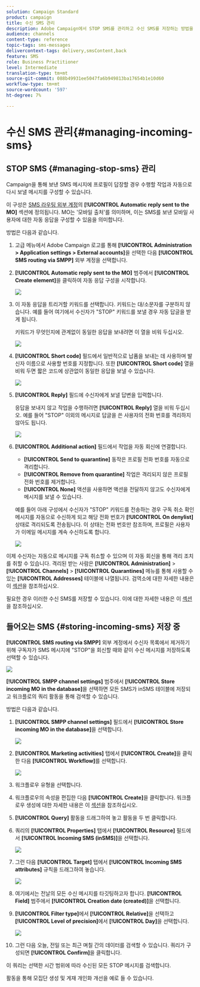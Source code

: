 ```yaml
---
solution: Campaign Standard
product: campaign
title: 수신 SMS 관리
description: Adobe Campaign에서 STOP SMS를 관리하고 수신 SMS를 저장하는 방법을 알아봅니다.
audience: channels
content-type: reference
topic-tags: sms-messages
delivercontext-tags: delivery,smsContent,back
feature: SMS
role: Business Practitioner
level: Intermediate
translation-type: tm+mt
source-git-commit: 088b49931ee5047fa6b949813ba17654b1e10d60
workflow-type: tm+mt
source-wordcount: '597'
ht-degree: 7%

---
```



# 수신 SMS 관리{#managing-incoming-sms}

## STOP SMS {#managing-stop-sms} 관리

Campaign을 통해 보낸 SMS 메시지에 프로필이 답장할 경우 수행할 작업과 자동으로 다시 보낼 메시지를 구성할 수 있습니다.

이 구성은 [SMS 라우팅 외부 계정](../../administration/using/configuring-sms-channel.md#defining-an-sms-routing)의 **[!UICONTROL Automatic reply sent to the MO]** 섹션에 정의됩니다. MO는 &#39;모바일 출처&#39;를 의미하며, 이는 SMS를 보낸 모바일 사용자에 대한 자동 응답을 구성할 수 있음을 의미합니다.

방법은 다음과 같습니다.

1. 고급 메뉴에서 Adobe Campaign 로고를 통해 **[!UICONTROL Administration > Application settings > External accounts]**&#x200B;을 선택한 다음 **[!UICONTROL SMS routing via SMPP]** 외부 계정을 선택합니다.
1. **[!UICONTROL Automatic reply sent to the MO]** 범주에서 **[!UICONTROL Create element]**&#x200B;을 클릭하여 자동 응답 구성을 시작합니다.

   ![](assets/sms_mo_1.png)

1. 이 자동 응답을 트리거할 키워드를 선택합니다. 키워드는 대/소문자를 구분하지 않습니다. 예를 들어 여기에서 수신자가 &quot;STOP&quot; 키워드를 보낼 경우 자동 답글을 받게 됩니다.

   키워드가 무엇인지에 관계없이 동일한 응답을 보내려면 이 열을 비워 두십시오.

   ![](assets/sms_mo_2.png)

1. **[!UICONTROL Short code]** 필드에서 일반적으로 납품을 보내는 데 사용하며 발신자 이름으로 사용할 번호를 지정합니다. 또한 **[!UICONTROL Short code]** 열을 비워 두면 짧은 코드에 상관없이 동일한 응답을 보낼 수 있습니다.

   ![](assets/sms_mo_4.png)

1. **[!UICONTROL Reply]** 필드에 수신자에게 보낼 답변을 입력합니다.

   응답을 보내지 않고 작업을 수행하려면 **[!UICONTROL Reply]** 열을 비워 두십시오. 예를 들어 &quot;STOP&quot; 이외의 메시지로 답글을 쓴 사용자의 전화 번호를 격리하지 않아도 됩니다.

   ![](assets/sms_mo_3.png)

1. **[!UICONTROL Additional action]** 필드에서 작업을 자동 회신에 연결합니다.

   * **[!UICONTROL Send to quarantine]** 동작은 프로필 전화 번호를 자동으로 격리합니다.
   * **[!UICONTROL Remove from quarantine]** 작업은 격리되지 않은 프로필 전화 번호를 제거합니다.
   * **[!UICONTROL None]** 액션을 사용하면 액션을 전달하지 않고도 수신자에게 메시지를 보낼 수 있습니다.

   예를 들어 아래 구성에서 수신자가 &quot;STOP&quot; 키워드를 전송하는 경우 구독 취소 확인 메시지를 자동으로 수신하게 되고 해당 전화 번호가 **[!UICONTROL On denylist]** 상태로 격리되도록 전송됩니다. 이 상태는 전화 번호만 참조하며, 프로필은 사용자가 이메일 메시지를 계속 수신하도록 합니다.

   ![](assets/sms_mo.png)

이제 수신자는 자동으로 메시지를 구독 취소할 수 있으며 이 자동 회신을 통해 격리 조치를 취할 수 있습니다. 격리된 받는 사람은 **[!UICONTROL Administration]** > **[!UICONTROL Channels]** > **[!UICONTROL Quarantines]** 메뉴를 통해 사용할 수 있는 **[!UICONTROL Addresses]** 테이블에 나열됩니다. 검역소에 대한 자세한 내용은 이 [섹션](../../sending/using/understanding-quarantine-management.md)을 참조하십시오.

필요한 경우 이러한 수신 SMS를 저장할 수 있습니다. 이에 대한 자세한 내용은 이 [섹션](#storing-incoming-sms)을 참조하십시오.

## 들어오는 SMS {#storing-incoming-sms} 저장 중

**[!UICONTROL SMS routing via SMPP]** 외부 계정에서 수신자 목록에서 제거하기 위해 구독자가 SMS 메시지에 &quot;STOP&quot;을 회신할 때와 같이 수신 메시지를 저장하도록 선택할 수 있습니다.

![](assets/sms_config_mo_1.png)

**[!UICONTROL SMPP channel settings]** 범주에서 **[!UICONTROL Store incoming MO in the database]**&#x200B;을 선택하면 모든 SMS가 inSMS 테이블에 저장되고 워크플로의 쿼리 활동을 통해 검색할 수 있습니다.

방법은 다음과 같습니다.

1. **[!UICONTROL SMPP channel settings]** 필드에서 **[!UICONTROL Store incoming MO in the database]**&#x200B;을 선택합니다.

   ![](assets/sms_config_mo_2.png)

1. **[!UICONTROL Marketing activities]** 탭에서 **[!UICONTROL Create]**&#x200B;을 클릭한 다음 **[!UICONTROL Workflow]**&#x200B;를 선택합니다.

   ![](assets/sms_config_mo_3.png)

1. 워크플로우 유형을 선택합니다.
1. 워크플로우의 속성을 편집한 다음 **[!UICONTROL Create]**&#x200B;을 클릭합니다. 워크플로우 생성에 대한 자세한 내용은 이 [섹션](../../automating/using/building-a-workflow.md)을 참조하십시오.
1. **[!UICONTROL Query]** 활동을 드래그하여 놓고 활동을 두 번 클릭합니다.
1. 쿼리의 **[!UICONTROL Properties]** 탭에서 **[!UICONTROL Resource]** 필드에서 **[!UICONTROL Incoming SMS (inSMS)]**&#x200B;을 선택합니다.

   ![](assets/sms_config_mo_4.png)

1. 그런 다음 **[!UICONTROL Target]** 탭에서 **[!UICONTROL Incoming SMS attributes]** 규칙을 드래그하여 놓습니다.

   ![](assets/sms_config_mo_5.png)

1. 여기에서는 전날의 모든 수신 메시지를 타깃팅하고자 합니다. **[!UICONTROL Field]** 범주에서 **[!UICONTROL Creation date (created)]**&#x200B;을 선택합니다.
1. **[!UICONTROL Filter type]**&#x200B;에서 **[!UICONTROL Relative]**&#x200B;을 선택하고 **[!UICONTROL Level of precision]**&#x200B;에서 **[!UICONTROL Day]**&#x200B;을 선택합니다.

   ![](assets/sms_config_mo_6.png)

1. 그런 다음 오늘, 전일 또는 최근 며칠 간의 데이터를 검색할 수 있습니다. 쿼리가 구성되면 **[!UICONTROL Confirm]**&#x200B;을 클릭합니다.

이 쿼리는 선택한 시간 범위에 따라 수신된 모든 STOP 메시지를 검색합니다.

활동을 통해 모집단 생성 및 게재 개인화 개선을 예로 들 수 있습니다.
